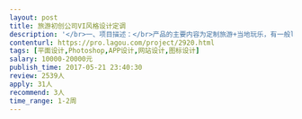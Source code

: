 ```yaml
---                
layout: post       
title: 旅游初创公司VI风格设计定调           
description: '</br>一、项目描述：</br>产品的主要内容为定制旅游+当地玩乐，有一般logo，和产品原型，对C端渠道有微信公众号，朋友圈，网页，手机原生APP端</br>需要设计师制作一套VI，若合作顺利，后续整套UI可继续合作</br></br>设计需求：</br>1、微信图文风格，VI设计</br>2、网页，手机原生APP端 图文风格</br>3、详细行程的展示风格</br>4、大活动的海报风格定稿</br>5、公司的整体视觉风格，名片设计，色系定调</br>6、可能需要照顾到中文和英文的用户</br>'     
contenturl: https://pro.lagou.com/project/2920.html      
tags: [平面设计,Photoshop,APP设计,网站设计,图标设计]            
salary: 10000-20000元          
publish_time: 2017-05-21 23:40:30         
review: 2539人                   
apply: 31人                   
recommend: 3人                   
time_range: 1-2周              
---                 
```


